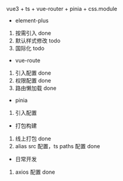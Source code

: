 vue3 + ts + vue-router + pinia + css.module 

- element-plus 
1. 按需引入 done
2. 默认样式修改 todo
3. 国际化 todo

- vue-route
1. 引入配置 done
2. 权限配置 done
3. 路由懒加载 done

- pinia 
1. 引入配置

- 打包构建
1. 线上打包 done
2. alias src 配置，ts paths 配置 done

- 日常开发
1. axios 配置 done
